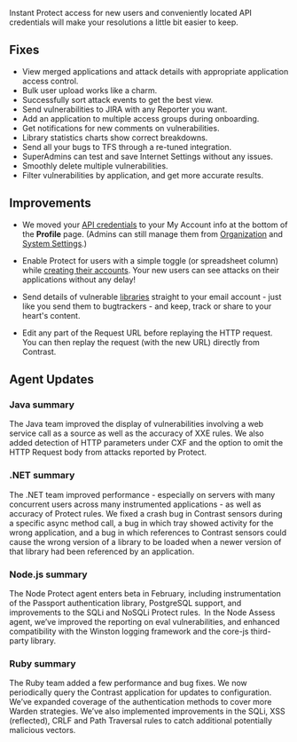 <!--
title: "Contrast 3.4.8 - January 2018"
description: "Contrast 3.4.8 January 2018"
tags: "3.4.8 January Release Notes"
-->

Instant Protect access for new users and conveniently located API credentials will make your resolutions a little bit easier to keep.  

## Fixes

* View merged applications and attack details with appropriate application access control. 
* Bulk user upload works like a charm. 
* Successfully sort attack events to get the best view. 
* Send vulnerabilities to JIRA with any Reporter you want. 
* Add an application to multiple access groups during onboarding. 
* Get notifications for new comments on vulnerabilities. 
* Library statistics charts show correct breakdowns. 
* Send all your bugs to TFS through a re-tuned integration. 
* SuperAdmins can test and save Internet Settings without any issues. 
* Smoothly delete multiple vulnerabilities. 
* Filter vulnerabilities by application, and get more accurate results. 

## Improvements 

* We moved your [API credentials](user-account.html#profile) to your My Account info at the bottom of the **Profile** page. (Admins can still manage them from [Organization](admin-orgsettings.html#apikey) and [System Settings](admin-systemsecurity.html#manage-api).) 

* Enable Protect for users with a simple toggle (or spreadsheet column) while [creating their accounts](admin-onboardteam.html#create-user). Your new users can see attacks on their applications without any delay! 

* Send details of vulnerable [libraries](user-libraries.html#manage-lib) straight to your email account - just like you send them to bugtrackers - and keep, track or share to your heart's content. 

* Edit any part of the Request URL before replaying the HTTP request. You can then replay the request (with the new URL) directly from Contrast.


## Agent Updates

### Java summary 

The Java team improved the display of vulnerabilities involving a web service call as a source as well as the accuracy of XXE rules. We also added detection of HTTP parameters under CXF and the option to omit the HTTP Request body from attacks reported by Protect. 

### .NET summary 

The .NET team improved performance - especially on servers with many concurrent users across many instrumented applications - as well as accuracy of Protect rules. We fixed a crash bug in Contrast sensors during a specific async method call, a bug in which tray showed activity for the wrong application, and a bug in which references to Contrast sensors could cause the wrong version of a library to be loaded when a newer version of that library had been referenced by an application. 

### Node.js summary 

The Node Protect agent enters beta in February, including instrumentation of the Passport authentication library, PostgreSQL support, and improvements to the SQLi and NoSQLi Protect rules. In the Node Assess agent, we’ve improved the reporting on eval vulnerabilities, and enhanced compatibility with the Winston logging framework and the core-js third-party library.

### Ruby summary 

The Ruby team added a few performance and bug fixes. We now periodically query the Contrast application for updates to configuration. We’ve expanded coverage of the authentication methods to cover more Warden strategies. We’ve also implemented improvements in the SQLi, XSS (reflected), CRLF and Path Traversal rules to catch additional potentially malicious vectors.



